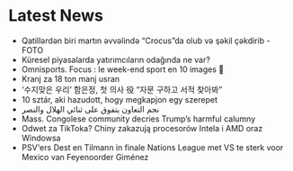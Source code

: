 # Latest News
-  Qatillərdən biri martın əvvəlində “Crocus”da olub və şəkil çəkdirib - FOTO
-  Küresel piyasalarda yatırımcıların odağında ne var?
-  Omnisports. Focus : le week-end sport en 10 images 📸
-  Kranj za 18 ton manj usran
-  ‘수지맞은 우리’ 함은정, 첫 의사 役 “자문 구하고 서적 찾아봐”
-  10 sztár, aki hazudott, hogy megkapjon egy szerepet
-  نجم التعاون يتفوق على ثنائي الهلال والنصر
-  Mass. Congolese community decries Trump’s harmful calumny
-  Odwet za TikToka? Chiny zakazują procesorów Intela i AMD oraz Windowsa
-  PSV'ers Dest en Tilmann in finale Nations League met VS te sterk voor Mexico van Feyenoorder Giménez
